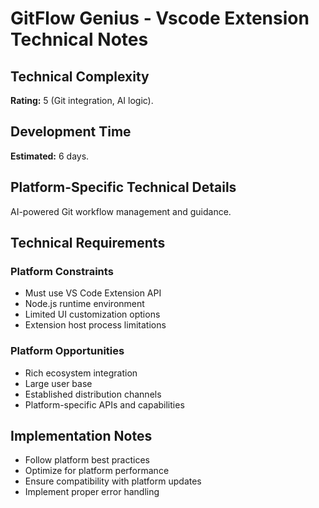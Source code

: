 # GitFlow Genius - Vscode Extension Technical Notes

## Technical Complexity
**Rating:** 5 (Git integration, AI logic).

## Development Time
**Estimated:** 6 days.

## Platform-Specific Technical Details
AI-powered Git workflow management and guidance.

## Technical Requirements

### Platform Constraints
- Must use VS Code Extension API
- Node.js runtime environment
- Limited UI customization options
- Extension host process limitations

### Platform Opportunities
- Rich ecosystem integration
- Large user base
- Established distribution channels
- Platform-specific APIs and capabilities

## Implementation Notes
- Follow platform best practices
- Optimize for platform performance
- Ensure compatibility with platform updates
- Implement proper error handling
